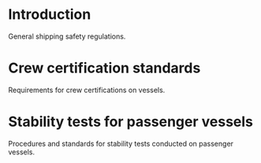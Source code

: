 # Introduction
General shipping safety regulations.

# Crew certification standards
Requirements for crew certifications on vessels.

# Stability tests for passenger vessels
Procedures and standards for stability tests conducted on passenger vessels.
